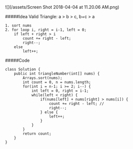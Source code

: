 ![](/assets/Screen Shot 2018-04-04 at 11.20.06 AM.png)

#####Idea
Valid Triangle: a > b > c, b+c > a


```
1. sort nums
2. for loop i, right = i-1, left = 0; 
    if left + right > i
        count += right - left;
        right--;
    else 
        left++;
```

#####Code


```
class Solution {
    public int triangleNumber(int[] nums) {
        Arrays.sort(nums);
        int count = 0, n = nums.length;
        for(int i = n-1; i >= 2; i--) {
            int left = 0, right = i-1;
            while(left < right) {
                if(nums[left] + nums[right] > nums[i]) {
                    count += right - left; // 
                    right--;
                } else {
                    left++;
                }
            }
        }
        return count;
    }
}


```

